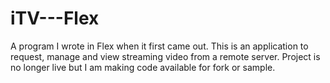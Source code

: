iTV---Flex
==========

A program I wrote in Flex when it first came out. This is an application to request, manage and view streaming video from a remote server. Project is no longer live but I am making code available for fork or sample.
